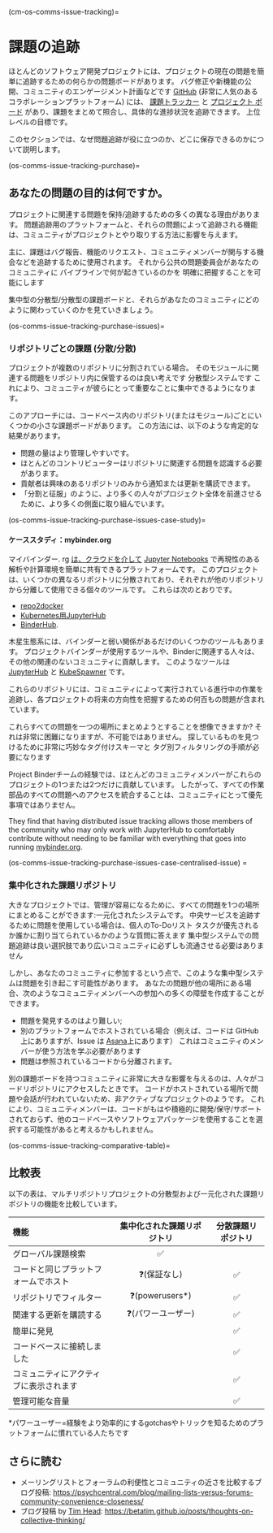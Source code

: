 (cm-os-comms-issue-tracking)=
# 課題の追跡

ほとんどのソフトウェア開発プロジェクトには、プロジェクトの現在の問題を簡単に追跡するための何らかの問題ボードがあります。 バグ修正や新機能の公開、コミュニティのエンゲージメント計画などです [GitHub](https://github.com) (非常に人気のあるコラボレーションプラットフォーム) には、 [課題トラッカー](https://guides.github.com/features/issues/) と [プロジェクト ボード](https://help.github.com/en/github/managing-your-work-on-github/about-project-boards) があり、課題をまとめて照合し、具体的な進捗状況を追跡できます。 上位レベルの目標です。

このセクションでは、なぜ問題追跡が役に立つのか、どこに保存できるのかについて説明します。

(os-comms-issue-tracking-purchase)=
## あなたの問題の目的は何ですか。

プロジェクトに関連する問題を保持/追跡するための多くの異なる理由があります。 問題追跡用のプラットフォームと、それらの問題によって追跡される機能は、コミュニティがプロジェクトとやり取りする方法に影響を与えます。

主に、課題はバグ報告、機能のリクエスト、コミュニティメンバーが関与する機会などを追跡するために使用されます。 それから公共の問題委員会があなたのコミュニティに パイプラインで何が起きているのかを 明確に把握することを可能にします

集中型の分散型/分散型の課題ボードと、それらがあなたのコミュニティにどのように関わっていくのかを見ていきましょう。

(os-comms-issue-tracking-purchase-issues)=
### リポジトリごとの課題 (分散/分散)

プロジェクトが複数のリポジトリに分割されている場合。 そのモジュールに関連する問題をリポジトリ内に保管するのは良い考えです 分散型システムです これにより、コミュニティが彼らにとって重要なことに集中できるようになります。

このアプローチには、コードベース内のリポジトリ(またはモジュール)ごとにいくつかの小さな課題ボードがあります。 この方法には、以下のような肯定的な結果があります。

- 問題の量はより管理しやすいです。
- ほとんどのコントリビューターはリポジトリに関連する問題を認識する必要があります。
- 貢献者は興味のあるリポジトリのみから通知または更新を購読できます。
- 「分割と征服」のように、より多くの人々がプロジェクト全体を前進させるために、より多くの側面に取り組んでいます。

(os-comms-issue-tracking-purchase-issues-case-study)=
#### ケーススタディ：mybinder.org
マイバインダー. rg [ は、クラウドを介して](https://mybinder.org) [Jupyter Notebooks](https://jupyter-notebook.readthedocs.io/en/stable/) で再現性のある解析や計算環境を簡単に共有できるプラットフォームです。 このプロジェクトは、いくつかの異なるリポジトリに分散されており、それぞれが他のリポジトリから分離して使用できる個々のツールです。 これらは次のとおりです。</p> 

- [repo2docker](https://github.com/jupyter/repo2docker)
- [Kubernetes用JupyterHub](https://github.com/jupyterhub/zero-to-jupyterhub-k8s)
- [BinderHub](https://github.com/jupyterhub/binderhub).

木星生態系には、バインダーと弱い関係があるだけのいくつかのツールもあります。 プロジェクトバインダーが使用するツールや、Binderに関連する人々は、その他の関連のないコミュニティに貢献します。 このようなツールは [JupyterHub](https://github.com/jupyterhub/jupyterhub) と [KubeSpawner](https://github.com/jupyterhub/kubespawner) です。

これらのリポジトリには、コミュニティによって実行されている進行中の作業を追跡し、各プロジェクトの将来の方向性を把握するための何百もの問題が含まれています。

これらすべての問題を一つの場所にまとめようとすることを想像できますか? それは非常に困難になりますが、不可能ではありません。 探しているものを見つけるために非常に巧妙なタグ付けスキーマと タグ別フィルタリングの手順が必要になります

Project Binderチームの経験では、ほとんどのコミュニティメンバーがこれらのプロジェクトの1つまたは2つだけに貢献しています。 したがって、すべての作業部品のすべての問題へのアクセスを統合することは、コミュニティにとって優先事項ではありません。

They find that having distributed issue tracking allows those members of the community who may only work with JupyterHub to comfortably contribute without needing to be familiar with everything that goes into running [mybinder.org](https://mybinder.org).

(os-comms-issue-tracking-purchase-issues-case-centralised-issue) =


### 集中化された課題リポジトリ

大きなプロジェクトでは、管理が容易になるために、すべての問題を1つの場所にまとめることができます:一元化されたシステムです。 中央サービスを追跡するために問題を使用している場合は、個人のTo-Doリスト タスクが優先されるか誰かに割り当てられているかのような質問に答えます 集中型システムでの問題追跡は良い選択肢であり広いコミュニティに必ずしも流通させる必要はありません

しかし、あなたのコミュニティに参加するという点で、このような集中型システムは問題を引き起こす可能性があります。 あなたの問題が他の場所にある場合、次のようなコミュニティメンバーへの参加への多くの障壁を作成することができます。

- 問題を発見するのはより難しい;
- 別のプラットフォームでホストされている場合（例えば、コードは GitHub 上にありますが、Issue は [Asana](https://asana.com/)上にあります） これはコミュニティのメンバーが使う方法を学ぶ必要があります
- 問題は参照されているコードから分離されます。

別の課題ボードを持つコミュニティに非常に大きな影響を与えるのは、人々がコードリポジトリにアクセスしたときです。 コードがホストされている場所で問題や会話が行われていないため、非アクティブなプロジェクトのようです。 これにより、コミュニティメンバーは、コードがもはや積極的に開発/保守/サポートされておらず、他のコードベースやソフトウェアパッケージを使用することを選択する可能性があると考えるかもしれません。

(os-comms-issue-tracking-comparative-table)=


## 比較表

以下の表は、マルチリポジトリプロジェクトの分散型および一元化された課題リポジトリの機能を比較しています。

| 機能                  | 集中化された課題リポジトリ  | 分散課題リポジトリ |
|:------------------- |:--------------:|:---------:|
| グローバル課題検索           |       ✅        |           |
| コードと同じプラットフォームでホスト  |    ❓(保証なし)     |     ✅     |
| リポジトリでフィルター         | ❓(powerusers*) |     ✅     |
| 関連する更新を購読する         |   ❓(パワーユーザー)   |     ✅     |
| 簡単に発見               |                |     ✅     |
| コードベースに接続しました       |                |     ✅     |
| コミュニティにアクティブに表示されます |                |     ✅     |
| 管理可能な音量             |                |     ✅     |


*パワーユーザー=経験をより効率的にするgotchasやトリックを知るためのプラットフォームに慣れている人たちです



## さらに読む

- メーリングリストとフォーラムの利便性とコミュニティの近さを比較するブログ投稿: <https://psychcentral.com/blog/mailing-lists-versus-forums-community-convenience-closeness/>
- ブログ投稿 by [Tim Head](https://github.com/betatim):  <https://betatim.github.io/posts/thoughts-on-collective-thinking/>
